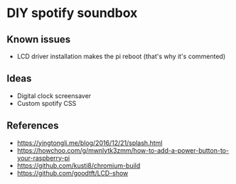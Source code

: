 # DIY spotify soundbox

## Known issues

* LCD driver installation makes the pi reboot (that's why it's commented)

## Ideas

* Digital clock screensaver
* Custom spotify CSS

## References

* https://yingtongli.me/blog/2016/12/21/splash.html
* https://howchoo.com/g/mwnlytk3zmm/how-to-add-a-power-button-to-your-raspberry-pi
* https://github.com/kusti8/chromium-build
* https://github.com/goodtft/LCD-show
